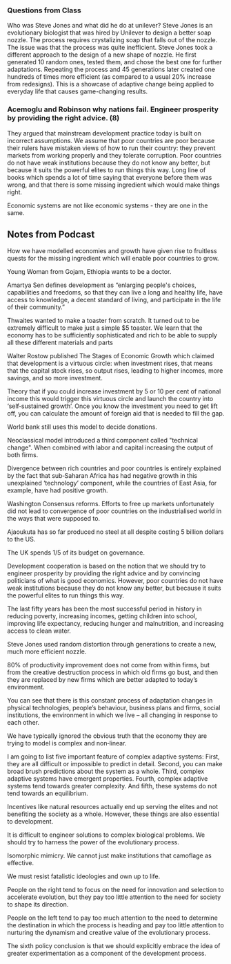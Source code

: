 ### Questions from Class
Who was Steve Jones and what did he do at unilever?
Steve Jones is an evolutionary biologist that was hired by Unilever to design a better soap nozzle. The process requires crystalizing soap that falls out of the nozzle. The issue was that the process was quite inefficient. Steve Jones took a different approach to the design of a new shape of nozzle. He first generated 10 random ones, tested them, and chose the best one for further adaptations. Repeating the process and 45 generations later created one hundreds of times more efficient (as compared to a usual 20% increase from redesigns). This is a showcase of adaptive change being applied to everyday life that causes game-changing results. 

### Acemoglu and Robinson why nations fail. Engineer prosperity by providing the right advice. (8)
They argued that mainstream development practice today is built on incorrect assumptions. We assume that poor countries are poor because their rulers have mistaken views of how to run their country: they prevent markets from working properly and they tolerate corruption. Poor countries do not have weak institutions because they do not know any better, but because it suits the powerful elites to run things this way. Long line of books which spends a lot of time saying that everyone before them was wrong, and that there is some missing ingredient which would make things right.

Economic systems are not like economic systems - they are one in the same. 

## Notes from Podcast

How we have modelled economies and growth have given rise to fruitless quests for the missing ingredient which will enable poor countries to grow. 

Young Woman from Gojam, Ethiopia wants to be a doctor. 

Amartya Sen defines development as “enlarging people's choices, capabilities and freedoms, so that they can live a long and healthy life, have access to knowledge, a decent standard of living, and participate in the life of their community.” 

Thwaites wanted to make a toaster from scratch. It turned out to be extremely difficult to make just a simple $5 toaster. We learn that the economy has to be sufficiently sophisticated and rich to be able to supply all these different materials and parts 

Walter Rostow published The Stages of Economic Growth which claimed that development is a virtuous circle: when investment rises, that means that the capital stock rises, so output rises, leading to higher incomes, more savings, and so more investment.

Theory that if you could increase investment by 5 or 10 per cent of national income this would trigger this virtuous circle and launch the country into ‘self‐sustained growth’. Once you know the investment you need to get lift off, you can calculate the amount of foreign aid that is needed to fill the gap.

World bank still uses this model to decide donations. 

Neoclassical model introduced a third component called "technical change". When combined with labor and capital increasing the output of both firms. 

Divergence between rich countries and poor countries is entirely explained by the fact that sub‐Saharan Africa has had negative growth in this unexplained ‘technology’ component, while the countries of East Asia, for example, have had positive growth.

Washington Consensus reforms. Efforts to free up markets unfortunately did not lead to convergence of poor countries on the industrialised world in the ways that were supposed to. 

Ajaoukuta has so far produced no steel at all despite costing 5 billion dollars to the US. 

The UK spends 1/5 of its budget on governance. 

Development cooperation is based on the notion that we should try to engineer prosperity by providing the right advice and by convincing politicians of what is good economics. However, poor countries do not have weak institutions because they do not know any better, but because it suits the powerful elites to run things this way.

The last fifty years has been the most successful period in history in reducing poverty, increasing incomes, getting children into school, improving life expectancy, reducing hunger and malnutrition, and increasing access to clean water. 

Steve Jones used random distortion through generations to create a new, much more efficient nozzle.

80% of productivity improvement does not come from within firms, but from the creative destruction process in which old firms go bust, and then they are replaced by new firms which are better adapted to today’s environment. 

You can see that there is this constant process of adaptation changes in physical technologies, people’s behaviour, business plans and firms, social institutions, the environment in which we live – all changing in response to each other.  

We have typically ignored the obvious truth that the economy they are trying to model is complex and non‐linear. 

I am going to list five important feature of complex adaptive systems: First, they are all difficult or impossible to predict in detail. Second, you can make broad brush predictions about the system as a whole. Third, complex adaptive systems have emergent properties. Fourth, complex adaptive systems tend towards greater complexity. And fifth, these systems do not tend towards an equilibrium. 

Incentives like natural resources actually end up serving the elites and not benefiting the society as a whole. However, these things are also essential to development.

It is difficult to engineer solutions to complex biological problems.
We should try to harness the power of the evolutionary process.

Isomorphic mimicry. We cannot just make institutions that camoflage as effective. 

We must resist fatalistic ideologies and own up to life. 

People on the right tend to focus on the need for innovation and selection to accelerate evolution, but they pay too little attention to the need for society to shape its direction. 

People on the left tend to pay too much attention to the need to determine the destination in which the process is heading and pay too little attention to nurturing the dynamism and creative value of the evolutionary process. 

The sixth policy conclusion is that we should explicitly embrace the idea of greater experimentation as a component of the development process. 
